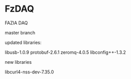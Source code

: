 FzDAQ
=====

FAZIA DAQ

master branch

updated libraries:

libusb-1.0.9
protobuf-2.6.1
zeromq-4.0.5
libconfig++-1.3.2

new libraries

libcurl4-nss-dev-7.35.0
